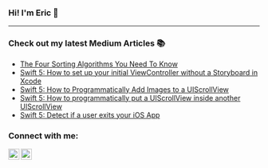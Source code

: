 ### Hi! I'm Eric 👋

---

### Check out my latest Medium Articles 📚
<!-- BLOG-POST-LIST:START -->
- [The Four Sorting Algorithms You Need To Know](https://medium.com/swlh/the-four-sorting-algorithms-you-need-to-know-9dd14f6ba13b?source=rss-4452fe59e597------2)
- [Swift 5: How to set up your initial ViewController without a Storyboard in Xcode](https://medium.com/@ericgustin/swift-5-how-to-set-up-your-initial-viewcontroller-without-a-storyboard-in-xcode-cd5615182c9d?source=rss-4452fe59e597------2)
- [Swift 5: How to Programmatically Add Images to a UIScrollView](https://medium.com/swlh/swift-5-how-to-programmatically-add-images-to-a-uiscrollview-ee5b97aa2e00?source=rss-4452fe59e597------2)
- [Swift 5: How to programmatically put a UIScrollView inside another UIScrollView](https://medium.com/@ericgustin/swift-5-how-to-programmatically-put-a-uiscrollview-inside-another-uiscrollview-24330761588f?source=rss-4452fe59e597------2)
- [Swift 5: Detect if a user exits your iOS App](https://medium.com/@ericgustin/swift-5-detect-if-a-user-exits-your-ios-app-7351db54a279?source=rss-4452fe59e597------2)
<!-- BLOG-POST-LIST:END -->

### Connect with me:
[<img align="left" alt="EricGustin | LinkedIn" width="22px" src="https://cdn.jsdelivr.net/npm/simple-icons@v3/icons/linkedin.svg" />][linkedin]
[<img align="left" alt="EricGustin | LinkedIn" width="22px" src="https://cdn.jsdelivr.net/npm/simple-icons@v3/icons/medium.svg" />][medium]

[linkedin]: https://www.linkedin.com/in/eric-gustin-927918168/
[medium]: https://medium.com/@ericgustin